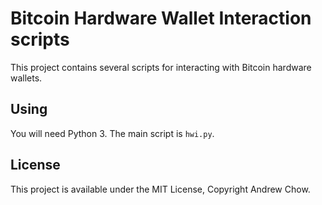 # Bitcoin Hardware Wallet Interaction scripts

This project contains several scripts for interacting with Bitcoin hardware wallets.

## Using

You will need Python 3. The main script is `hwi.py`.

## License

This project is available under the MIT License, Copyright Andrew Chow.
